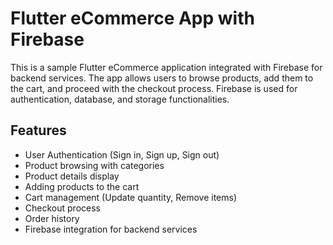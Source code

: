 # Flutter eCommerce App with Firebase

This is a sample Flutter eCommerce application integrated with Firebase for backend services. The app allows users to browse products, add them to the cart, and proceed with the checkout process. Firebase is used for authentication, database, and storage functionalities.

## Features

- User Authentication (Sign in, Sign up, Sign out)
- Product browsing with categories
- Product details display
- Adding products to the cart
- Cart management (Update quantity, Remove items)
- Checkout process
- Order history
- Firebase integration for backend services
